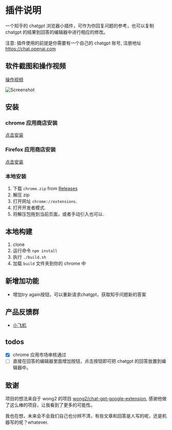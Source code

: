 # 插件说明

一个知乎的 chatgpt 浏览器小插件，可作为你回复问题的参考，也可以复制 chatgpt 的结果到回答的编辑器中进行相应的修改。

注意: 插件使用的前提是你需要有一个自己的 chatgpt 账号, 注册地址 https://chat.openai.com

## 软件截图和操作视频

[操作视频](https://www.bilibili.com/video/BV1T84y1r7wy/?share_source=copy_web&vd_source=ae0fecf5ed4742e42e47340480aa174f)

![Screenshot](screenshot.png?raw=true)

## 安装

### chrome 应用商店安装

[点击安装](https://chrome.google.com/webstore/detail/chatgpt-for-zhihu/dgoinfidjelfolhnkaableghhppplbak)

### Firefox 应用商店安装
[点击安装](https://addons.mozilla.org/zh-CN/firefox/addon/chatgpt-for-zhihu)

### 本地安装

1. 下载 `chrome.zip` from [Releases](https://github.com/no13bus/chat-gpt-zhihu-extension/releases)
2. 解压 zip
3. 打开网址 `chrome://extensions`.
4. 打开开发者模式.
5. 将解压包拖到当前页面，或者手动引入也可以.

## 本地构建

1. clone
2. 运行命令 `npm install`
3. 执行 `./build.sh`
4. 加载 `build` 文件夹到你的 chrome 中

## 新增加功能
- 增加try again按钮，可以重新请求chatgpt，获取知乎问题新的答案

## 产品反馈群

- [小飞机](https://t.me/chat_gpt_zhihu_extension)

## todos

- [x] chrome 应用市场审核通过
- [ ] 直接在回答的编辑器里面增加按钮，点击按钮即可把 chatgpt 的回答放置到编辑器中。

## 致谢

项目的想法来自于 wong2 的项目 [wong2/chat-gpt-google-extension](https://github.com/wong2/chat-gpt-google-extension), 感谢他做了这么棒的项目，让我看到了更多的可能性。

我也在想，未来会不会我们自己也分辨不清，有些文章和回答是人写的呢，还是机器写的呢？whatever.
